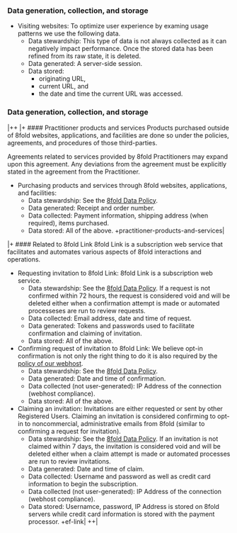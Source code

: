 ### Data generation, collection, and storage

- Visiting websites: To optimize user experience by examing usage patterns we use the following data.
	- Data stewardship: This type of data is not always collected as it can negatively impact performance. Once the stored data has been refined from its raw state, it is deleted.
	- Data generated: A server-side session.
	- Data stored:
		- originating URL,
		- current URL, and
		- the date and time the current URL was accessed.

### Data generation, collection, and storage

|++
|+ #### Practitioner products and services
Products purchased outside of 8fold websites, applications, and facilities are done so under the policies, agreements, and procedures of those third-parties.

Agreements related to services provided by 8fold Practitioners may expand upon this agreement. Any deviations from the agreement must be explicitly stated in the agreement from the Practitioner.

- Purchasing products and services through 8fold websites, applications, and facilities:
	- Data stewardship: See the [8fold Data Policy](/legal#data-policy).
	- Data generated: Receipt and order number.
	- Data collected: Payment information, shipping address (when required), items purchased.
	- Data stored: All of the above.
+practitioner-products-and-services|

|+ #### Related to 8fold Link
8fold Link is a subscription web service that facilitates and automates various aspects of 8fold interactions and operations. 

- Requesting invitation to 8fold Link: 8fold Link is a subscription web service.
	- Data stewardship: See the [8fold Data Policy](/legal#data-policy). If a request is not confirmed within 72 hours, the request is considered void and will be deleted either when a confirmation attempt is made or automated processeses are run to review requests.
	- Data collected: Email address, date and time of request.
	- Data generated: Tokens and passwords used to facilitate confirmation and claiming of invitation.
	- Data stored: All of the above.
- Confirming request of invitation to 8fold Link: We believe opt-in confirmation is not only the right thing to do it is also required by the [policy of our webhost](https://www.dreamhost.com/legal/anti-spam-policy/).
	- Data stewardship: See the [8fold Data Policy](/legal#data-policy).
	- Data generated: Date and time of confirmation.
	- Data collected (not user-generated): IP Address of the connection (webhost compliance).
	- Data stored: All of the above.
- Claiming an invitation: Invitations are either requested or sent by other Registered Users. Claiming an invitation is considered confirming to opt-in to noncommercial, administrative emails from 8fold (similar to confirming a request for invitation).
	- Data stewardship: See the [8fold Data Policy](/legal#data-policy). If an invitation is not claimed within 7 days, the invitation is considered void and will be deleted either when a claim attempt is made or automated processes are run to review invitations.
	- Data generated: Date and time of claim.
	- Data collected: Username and password as well as credit card information to begin the subscription.
	- Data collected (not user-generated): IP Address of the connection (webhost compliance).
	- Data stored: Usernamce, password, IP Address is stored on 8fold servers while credit card information is stored with the payment processor.
+ef-link|
++|